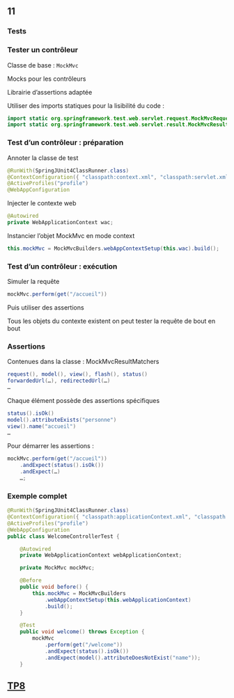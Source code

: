 <!-- .slide: data-background-image="images/spring.png" data-background-size="1200px" class="chapter" -->
## 11
### Tests





<!-- .slide: class="slide" -->
### Tester un contrôleur

Classe de base : `MockMvc`

Mocks pour les contrôleurs

Librairie d’assertions adaptée

Utiliser des imports statiques pour la lisibilité du code :
```java
import static org.springframework.test.web.servlet.request.MockMvcRequestBuilders.*;
import static org.springframework.test.web.servlet.result.MockMvcResultMatchers.*;
```





<!-- .slide: class="slide" -->
### Test d’un contrôleur : préparation

Annoter la classe de test
```java
@RunWith(SpringJUnit4ClassRunner.class)
@ContextConfiguration({ "classpath:context.xml", "classpath:servlet.xml" })
@ActiveProfiles("profile")
@WebAppConfiguration
```

Injecter le contexte web
```java
@Autowired
private WebApplicationContext wac;
```

Instancier l’objet MockMvc en mode context
```java
this.mockMvc = MockMvcBuilders.webAppContextSetup(this.wac).build();
```





<!-- .slide: class="slide" -->
### Test d’un contrôleur : exécution

Simuler la requête
```java
mockMvc.perform(get("/accueil"))
```

Puis utiliser des assertions

Tous les objets du contexte existent on peut tester la requête de bout en bout





<!-- .slide: class="slide" -->
### Assertions

Contenues dans la classe : MockMvcResultMatchers
```java
request(), model(), view(), flash(), status()
forwardedUrl(…), redirectedUrl(…)
…
```

Chaque élément possède des assertions spécifiques
```java
status().isOk()
model().attributeExists("personne")
view().name("accueil")
…
```

Pour démarrer les assertions :
```java
mockMvc.perform(get("/accueil"))
    .andExpect(status().isOk()) 
    .andExpect(…)
    …;
```





<!-- .slide: class="slide" -->
### Exemple complet

```java
@RunWith(SpringJUnit4ClassRunner.class)
@ContextConfiguration({ "classpath:applicationContext.xml", "classpath:dispatcher-servlet.xml" })
@ActiveProfiles("profile")
@WebAppConfiguration
public class WelcomeControllerTest {

	@Autowired
	private WebApplicationContext webApplicationContext;

	private MockMvc mockMvc;

	@Before
	public void before() {
		this.mockMvc = MockMvcBuilders
			.webAppContextSetup(this.webApplicationContext)
			.build();
	}

	@Test
	public void welcome() throws Exception {
		mockMvc
			.perform(get("/welcome"))
			.andExpect(status().isOk())
			.andExpect(model().attributeDoesNotExist("name"));
	}
```





<!-- .slide: data-background-image="images/tp.png" data-background-size="500px" class="tp" -->
## [TP8](https://github.com/romain-warnan/formation-spring-mvc#8-tests)
